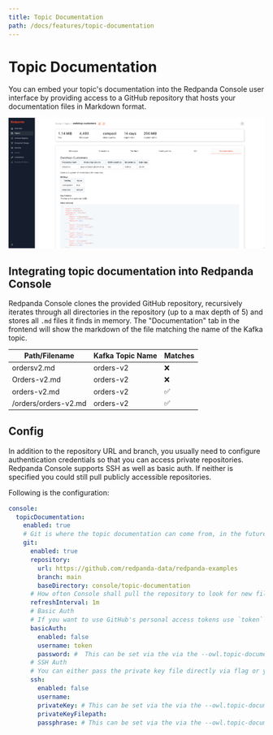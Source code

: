 ```yaml
---
title: Topic Documentation
path: /docs/features/topic-documentation
---
```


# Topic Documentation

You can embed your topic's documentation into the Redpanda Console user interface by providing access to a GitHub 
repository that hosts your documentation files in Markdown format.

![Console Topic documentation embedded](../assets/topic-documentation.png)

## Integrating topic documentation into Redpanda Console

Redpanda Console clones the provided GitHub repository, recursively iterates through all directories in the 
repository (up to a max depth of 5) and stores all `.md` files it finds in memory. 
The "Documentation" tab in the frontend will show the markdown of the file matching the name of the Kafka topic.

| Path/Filename        | Kafka Topic Name | Matches            |
| -------------------- | ---------------- | ------------------ |
| ordersv2.md          | orders-v2        | :x:                |
| Orders-v2.md         | orders-v2        | :x:                |
| orders-v2.md         | orders-v2        | :white_check_mark: |
| /orders/orders-v2.md | orders-v2        | :white_check_mark: |

## Config

In addition to the repository URL and branch, you usually need to configure authentication credentials so 
that you can access private repositories. Redpanda Console supports SSH as well as basic auth. 
If neither is specified you could still pull publicly accessible repositories.

Following is the configuration:

```yaml
console:
  topicDocumentation:
    enabled: true
    # Git is where the topic documentation can come from, in the future there might be additional
    git:
      enabled: true
      repository:
        url: https://github.com/redpanda-data/redpanda-examples
        branch: main
        baseDirectory: console/topic-documentation 
      # How often Console shall pull the repository to look for new files. Set 0 to disable periodic pulls
      refreshInterval: 1m
      # Basic Auth
      # If you want to use GitHub's personal access tokens use `token` as username and pass the token as password
      basicAuth:
        enabled: false
        username: token
        password: #  This can be set via the via the --owl.topic-documentation.git.basic-auth.password flag as well
      # SSH Auth
      # You can either pass the private key file directly via flag or yaml config or refer to a mounted key file
      ssh:
        enabled: false
        username:
        privateKey: # This can be set via the via the --owl.topic-documentation.git.ssh.private-key flag as well
        privateKeyFilepath:
        passphrase: # This can be set via the via the --owl.topic-documentation.git.ssh.passphrase flag as well
```
